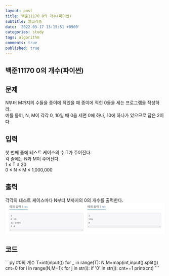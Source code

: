 ```yaml
---
layout: post
title: 백준11170 0의 개수(파이썬)
subtitle: 알고리즘
date: '2022-03-17 13:15:51 +0900'
categories: study
tags: algorithm
comments: true
published: true
---
```

## 백준11170 0의 개수(파이썬)
<h2>문제</h2>
N부터 M까지의 수들을 종이에 적었을 때 종이에 적힌 0들을 세는 프로그램을 작성하라.<br>
예를 들어, N, M이 각각 0, 10일 때 0을 세면 0에 하나, 10에 하나가 있으므로 답은 2이다.<br>
<h2>입력</h2>
첫 번째 줄에 테스트 케이스의 수 T가 주어진다.<br>
각 줄에는 N과 M이 주어진다.<br>
1 ≤ T ≤ 20<br>
0 ≤ N ≤ M ≤ 1,000,000<br>
<h2>출력</h2>
각각의 테스트 케이스마다 N부터 M까지의 0의 개수를 출력한다.<br>
<img src="/assets/img/baek11170-1.jpg" title="baek11170-1" alt="baek11170-1"/><br>
<h2>코드</h2>
```py
#0의 개수
T=int(input())
for _ in range(T):
    N,M=map(int,input().split())
    cnt=0
    for i in range(N,M+1):
        for j in str(i):
            if '0' in str(j):
                cnt+=1
    print(cnt)
```



